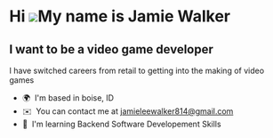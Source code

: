 Hi ![](https://user-images.githubusercontent.com/18350557/176309783-0785949b-9127-417c-8b55-ab5a4333674e.gif)My name is Jamie Walker
====================================================================================================================================

I want to be a video game developer
----------------------------------

I have switched careers from retail to getting into the making of video games

*   🌍  I'm based in boise, ID
*   ✉️  You can contact me at [jamieleewalker814@gmail.com](mailto:jamieleewalker814@gmail.com)
*   🧠  I'm learning Backend Software Developement Skills 

